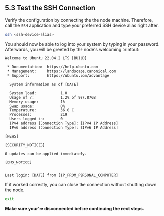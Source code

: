 ## 5.3 Test the SSH Connection

Verify the configuration by connecting the the node machine. Therefore, call the `SSH` application and type your preferred SSH device alias right after.

```sh
ssh <ssh-device-alias>
```

You should now be able to log into your system by typing in your password. Afterwards, you will be greeted by the node's welcoming printout:

```text
Welcome to Ubuntu 22.04.2 LTS [BUILD]

 * Documentation:  https://help.ubuntu.com
 * Management:     https://landscape.canonical.com
 * Support:        https://ubuntu.com/advantage

  System information as of [DATE]

  System load:           1.0
  Usage of /:            1.2% of 997.87GB
  Memory usage:          1%
  Swap usage:            0%
  Temperature:           36.0 C
  Processes:             219
  Users logged in:       0
  IPv4 address [Connection Type]: [IPv4 IP Address]
  IPv6 address [Connection Type]: [IPv6 IP Address]

[NEWS]

[SECURITY_NOTICES]

0 updates can be applied immediately.

[EMS_NOTICE]


Last login: [DATE] from [IP_FROM_PERSONAL_COMPUTER]
```

If it worked correctly, you can close the connection without shutting down the node.

```sh
exit
```

**Make sure your're disconnected before continuing the next steps.**
